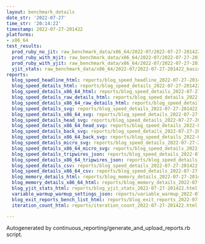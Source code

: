 ```yaml
---
layout: benchmark_details
date_str: '2022-07-27'
time_str: '20:14:22'
timestamp: 2022-07-27-201422
platforms:
- x86_64
test_results:
  prod_ruby_no_jit: raw_benchmark_data/x86_64/2022-07/2022-07-27-201422_basic_benchmark_prod_ruby_no_jit.json
  prod_ruby_with_mjit: raw_benchmark_data/x86_64/2022-07/2022-07-27-201422_basic_benchmark_prod_ruby_with_mjit.json
  prod_ruby_with_yjit: raw_benchmark_data/x86_64/2022-07/2022-07-27-201422_basic_benchmark_prod_ruby_with_yjit.json
  yjit_stats: raw_benchmark_data/x86_64/2022-07/2022-07-27-201422_basic_benchmark_yjit_stats.json
reports:
  blog_speed_headline_html: reports/blog_speed_headline_2022-07-27-201422.html
  blog_speed_details_html: reports/blog_speed_details_2022-07-27-201422.html
  blog_speed_details_x86_64_html: reports/blog_speed_details_2022-07-27-201422.x86_64.html
  blog_speed_details_raw_details_html: reports/blog_speed_details_2022-07-27-201422.raw_details.html
  blog_speed_details_x86_64_raw_details_html: reports/blog_speed_details_2022-07-27-201422.x86_64.raw_details.html
  blog_speed_details_svg: reports/blog_speed_details_2022-07-27-201422.svg
  blog_speed_details_x86_64_svg: reports/blog_speed_details_2022-07-27-201422.x86_64.svg
  blog_speed_details_head_svg: reports/blog_speed_details_2022-07-27-201422.head.svg
  blog_speed_details_x86_64_head_svg: reports/blog_speed_details_2022-07-27-201422.x86_64.head.svg
  blog_speed_details_back_svg: reports/blog_speed_details_2022-07-27-201422.back.svg
  blog_speed_details_x86_64_back_svg: reports/blog_speed_details_2022-07-27-201422.x86_64.back.svg
  blog_speed_details_micro_svg: reports/blog_speed_details_2022-07-27-201422.micro.svg
  blog_speed_details_x86_64_micro_svg: reports/blog_speed_details_2022-07-27-201422.x86_64.micro.svg
  blog_speed_details_tripwires_json: reports/blog_speed_details_2022-07-27-201422.tripwires.json
  blog_speed_details_x86_64_tripwires_json: reports/blog_speed_details_2022-07-27-201422.x86_64.tripwires.json
  blog_speed_details_csv: reports/blog_speed_details_2022-07-27-201422.csv
  blog_speed_details_x86_64_csv: reports/blog_speed_details_2022-07-27-201422.x86_64.csv
  blog_memory_details_html: reports/blog_memory_details_2022-07-27-201422.html
  blog_memory_details_x86_64_html: reports/blog_memory_details_2022-07-27-201422.x86_64.html
  blog_yjit_stats_html: reports/blog_yjit_stats_2022-07-27-201422.html
  variable_warmup_warmup_settings_json: reports/variable_warmup_2022-07-27-201422.warmup_settings.json
  blog_exit_reports_bench_list_html: reports/blog_exit_reports_2022-07-27-201422.bench_list.html
  iteration_count_html: reports/iteration_count_2022-07-27-201422.html

---
```

Autogenerated by continuous_reporting/generate_and_upload_reports.rb script.
